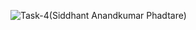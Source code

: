 ![Task-4(Siddhant Anandkumar Phadtare)](https://user-images.githubusercontent.com/130763952/232103878-a5f076c3-4626-44d0-8dff-32fb7aaa945f.jpg)
